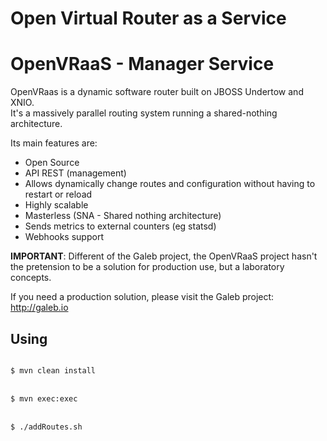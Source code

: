Open Virtual Router as a Service
===========================
<h1>OpenVRaaS - Manager Service</h1>

OpenVRaas is a dynamic software router built on JBOSS Undertow and XNIO.<br/>
It's a massively parallel routing system running a shared-nothing architecture.

Its main features are:
* Open Source
* API REST (management)
* Allows dynamically change routes and configuration without having to restart or reload
* Highly scalable
* Masterless (SNA - Shared nothing architecture)
* Sends metrics to external counters (eg statsd)
* Webhooks support

<strong>IMPORTANT</strong>: Different of the Galeb project, the OpenVRaaS project hasn't the pretension to be a solution for production use, but a laboratory concepts.

If you need a production solution, please visit the Galeb project:
http://galeb.io

Using
-----

<code>
$ mvn clean install
</code><br/>
<code>
$ mvn exec:exec
</code><br/>
<code>
$ ./addRoutes.sh
</code>

